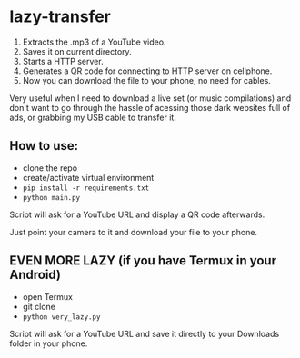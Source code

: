 # lazy-transfer

1. Extracts the .mp3 of a YouTube video.
2. Saves it on current directory.
3. Starts a HTTP server.
4. Generates a QR code for connecting to HTTP server on cellphone.
5. Now you can download the file to your phone, no need for cables.
    

Very useful when I need to download a live set (or music compilations) and don't want to go through the hassle of acessing those dark websites full of ads, or grabbing my USB cable to transfer it.

## How to use:

* clone the repo
* create/activate virtual environment
* `pip install -r requirements.txt`
* `python main.py`

Script will ask for a YouTube URL and display a QR code afterwards. 

Just point your camera to it and download your file to your phone.

## EVEN MORE LAZY (if you have Termux in your Android)

* open Termux
* git clone
* `python very_lazy.py`

Script will ask for a YouTube URL and save it directly to your Downloads folder in your phone.
